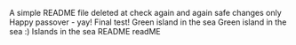 A simple README file
deleted at
check again
and again
safe changes only
Happy passover - yay!
Final test!
Green island in the sea
Green island in the sea :)
Islands in the sea
README
readME
